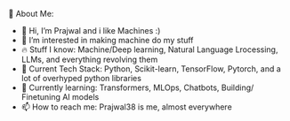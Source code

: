 💫 About Me:

- 👋 Hi, I’m Prajwal and i like Machines :)
- 👀 I’m interested in making machine do my stuff
- 🔥 Stuff I know: Machine/Deep learning, Natural Language Lrocessing, LLMs, and everything revolving them
- 🚀 Current Tech Stack: Python, Scikit-learn, TensorFlow, Pytorch, and a lot of overhyped python libraries
- 🌱 Currently learning: Transformers, MLOps, Chatbots, Building/ Finetuning AI models
- 📫 How to reach me: Prajwal38 is me, almost everywhere

<!---
prajwal-38/prajwal-38 is a ✨ special ✨ repository because its `README.md` (this file) appears on your GitHub profile.
You can click the Preview link to take a look at your changes.
--->
